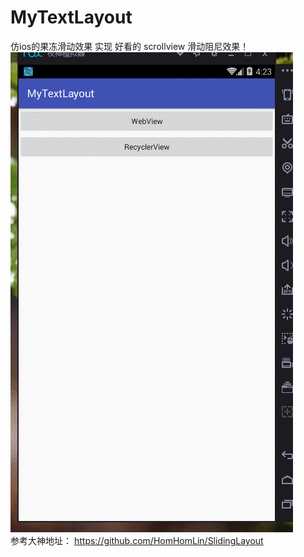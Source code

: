 # MyTextLayout
仿ios的果冻滑动效果
实现 好看的 scrollview 滑动阻尼效果！ 
![image](https://github.com/iamlfc/MyTextLayout/blob/master/app/src/main/res/mipmap-hdpi/demo.gif )   
参考大神地址： https://github.com/HomHomLin/SlidingLayout
